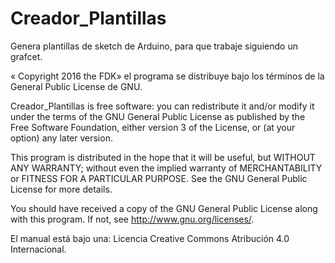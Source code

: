 # Creador_Plantillas
Genera plantillas de sketch de Arduino, para que trabaje siguiendo un grafcet.


« Copyright 2016 the FDK» el programa se distribuye bajo los términos de la
General Public License de GNU.

Creador_Plantillas is free software: you can redistribute it and/or modify
it under the terms of the GNU General Public License as published by
the Free Software Foundation, either version 3 of the License, or
(at your option) any later version.

This program is distributed in the hope that it will be useful,
but WITHOUT ANY WARRANTY; without even the implied warranty of
MERCHANTABILITY or FITNESS FOR A PARTICULAR PURPOSE.  See the
GNU General Public License for more details.

You should have received a copy of the GNU General Public License
along with this program.  If not, see <http://www.gnu.org/licenses/>.


El manual está bajo una: 
Licencia Creative Commons Atribución 4.0 Internacional.

